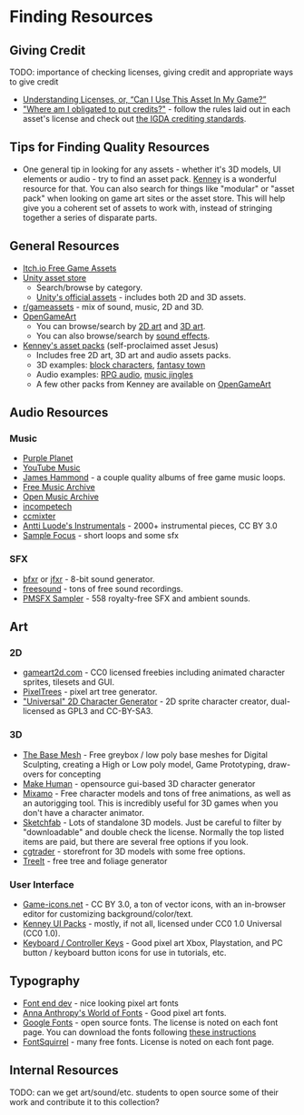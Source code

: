 # Finding Resources

## Giving Credit

TODO: importance of checking licenses, giving credit and appropriate ways to give credit
- [Understanding Licenses, or, “Can I Use This Asset In My Game?”](https://gamedevelopment.tutsplus.com/articles/understanding-licenses-or-can-i-use-this-asset-in-my-game--cms-22510)
- ["Where am I obligated to put credits?"](https://gamedev.stackexchange.com/a/108447) - follow the rules laid out in each asset's license and check out [the IGDA crediting standards](https://s3-us-east-2.amazonaws.com/igda-website/wp-content/uploads/2014/08/21170013/IGDA_Game_Crediting_Guide_Draft_9-2-EN-2014.pdf).

## Tips for Finding Quality Resources

- One general tip in looking for any assets - whether it's 3D models, UI elements or audio - try to find an asset pack. [Kenney](https://www.kenney.nl/assets) is a wonderful resource for that. You can also search for things like "modular" or "asset pack" when looking on game art sites or the asset store. This will help give you a coherent set of assets to work with, instead of stringing together a series of disparate parts.

## General Resources

- [Itch.io Free Game Assets](https://itch.io/game-assets/free)
- [Unity asset store](https://assetstore.unity.com/)
  - Search/browse by category.
  - [Unity's official assets](https://assetstore.unity.com/publishers/1) - includes both 2D and 3D assets.
- [r/gameassets](https://www.reddit.com/r/gameassets/) - mix of sound, music, 2D and 3D.
- [OpenGameArt](https://opengameart.org/)
  - You can browse/search by [2D art](https://opengameart.org/art-search-advanced?keys=&field_art_type_tid%5B%5D=9&sort_by=count&sort_order=DESC) and [3D art](https://opengameart.org/art-search-advanced?keys=&field_art_type_tid%5B%5D=10&sort_by=count&sort_order=DESC).
  - You can also browse/search by [sound effects](https://opengameart.org/art-search-advanced?keys=&field_art_type_tid%5B%5D=13&sort_by=count&sort_order=DESC).
- [Kenney's asset packs](https://www.kenney.nl/assets) (self-proclaimed asset Jesus)
  - Includes free 2D art, 3D art and audio assets packs.
  - 3D examples: [block characters](https://www.kenney.nl/assets/3d-characters), [fantasy town](https://www.kenney.nl/assets/fantasy-town-kit)
  - Audio examples: [RPG audio](https://www.kenney.nl/assets/rpg-audio), [music jingles](https://www.kenney.nl/assets/music-jingles)
  - A few other packs from Kenney are available on [OpenGameArt](https://opengameart.org/users/kenney)

## Audio Resources

### Music

- [Purple Planet](https://www.purple-planet.com/)
- [YouTube Music](https://www.youtube.com/audiolibrary)
- [James Hammond](https://jameshammondrf.bandcamp.com/) - a couple quality albums of free game music loops.
- [Free Music Archive](https://freemusicarchive.org/)
- [Open Music Archive](http://openmusicarchive.org/index.php)
- [incompetech](https://incompetech.com/)
- [ccmixter](http://ccmixter.org/)
- [Antti Luode's Instrumentals](https://www.reddit.com/r/gameassets/comments/ewo5iu/i_have_released_my_2000_instrumental_pieces_free/) - 2000+ instrumental pieces, CC BY 3.0
- [Sample Focus](https://samplefocus.com/) - short loops and some sfx

### SFX

- [bfxr](https://www.bfxr.net/) or [jfxr](https://jfxr.frozenfractal.com/) - 8-bit sound generator.
- [freesound](https://freesound.org/) - tons of free sound recordings.
- [PMSFX Sampler](https://www.pmsfx.com/free) - 558 royalty-free SFX and ambient sounds.

## Art

### 2D 

- [gameart2d.com](https://www.gameart2d.com/freebies.html) - CC0 licensed freebies including animated character sprites, tilesets and GUI.
- [PixelTrees](https://wubs.itch.io/pixeltrees) - pixel art tree generator.
- ["Universal" 2D Character Generator](http://gaurav.munjal.us/Universal-LPC-Spritesheet-Character-Generator) - 2D sprite character creator, dual-licensed as GPL3 and CC-BY-SA3.

### 3D

- [The Base Mesh](https://thebasemesh.com/) - Free greybox / low poly base meshes for Digital Sculpting, creating a High or Low poly model, Game Prototyping,  draw-overs for concepting
- [Make Human](http://www.makehumancommunity.org/) - opensource gui-based 3D character generator
- [Mixamo](https://www.mixamo.com/) - Free character models and tons of free animations, as well as an autorigging tool. This is incredibly useful for 3D games when you don't have a character animator.
- [Sketchfab](https://sketchfab.com/) - Lots of standalone 3D models. Just be careful to filter by "downloadable" and double check the license. Normally the top listed items are paid, but there are several free options if you look.
- [cgtrader](https://www.cgtrader.com/) - storefront for 3D models with some free options.
- [TreeIt](http://www.evolved-software.com/treeit/treeit) - free tree and foliage generator

### User Interface

- [Game-icons.net](https://game-icons.net/) - CC BY 3.0, a ton of vector icons, with an in-browser editor for customizing background/color/text.
- [Kenney UI Packs](https://www.kenney.nl/assets?q=ui) - mostly, if not all, licensed under CC0 1.0 Universal (CC0 1.0).
- [Keyboard / Controller Keys](https://hyohnoo.itch.io/keyboard-controller-keys) - Good pixel art Xbox, Playstation, and PC button / keyboard button icons for use in tutorials, etc. 

## Typography

- [Font end dev](https://fontenddev.com/fonts/) - nice looking pixel art fonts
- [Anna Anthropy's World of Fonts](https://w.itch.io/world-of-fonts) - Good pixel art fonts.
- [Google Fonts](https://fonts.google.com/) - open source fonts. The license is noted on each font page. You can download the fonts following [these instructions](https://developers.google.com/fonts/faq#can_i_download_the_fonts_on_google_fonts_to_my_own_computer)
- [FontSquirrel](https://www.fontsquirrel.com/) - many free fonts. License is noted on each font page. 

## Internal Resources

TODO: can we get art/sound/etc. students to open source some of their work and contribute it to this collection?


